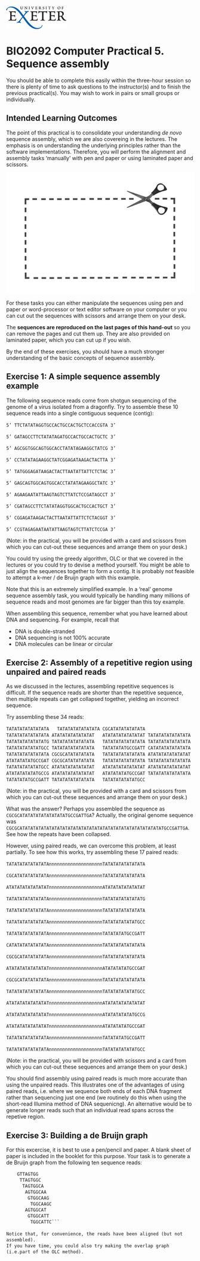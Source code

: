 ![](./media/image1.gif)

# BIO2092 Computer Practical 5. Sequence assembly

You should be able to complete this easily within the three-hour session
so there is plenty of time to ask questions to the instructor(s) and to
finish the previous practical(s). You may wish to work in pairs or small
groups or individually.

## Intended Learning Outcomes

The point of this practical is to consolidate your understanding *de
novo* sequence assembly, which we are also covereing in the lectures. The
emphasis is on understanding the underlying principles rather than the
software implementations. Therefore, you will perform the alignment and
assembly tasks ‘manually’ with pen and paper or using laminated paper and scissors.

![](./media/image3.jpeg)

For these tasks you can either manipulate the sequences using pen and paper or
word-processor or text editor software on your computer or you can cut
out the sequences with scissors and arrange them on your desk. 

The **sequences are reproduced on the last pages of this hand-out** so
you can remove the pages and cut them up. They are also provided on
laminated paper, which you can cut up if you wish.

By the end of these exercises, you should have a much stronger
understanding of the basic concepts of sequence assembly.

## Exercise 1: A simple sequence assembly example

The following sequence reads come from shotgun sequencing of the genome
of a virus isolated from a dragonfly. Try to assemble these 10 sequence
reads into a single contiguous sequence (contig):

`5’ TTCTATATAGGTGCCACTGCCACTGCTCCACCGTA 3’`

`5’ GATAGCCTTCTATATAGATGCCACTGCCACTGCTC 3’`

`5’ AGCGGTGGCAGTGGCACCTATATAGAAGGCTATCG 3’`

`5’ CCTATATAGAAGGCTATCGGAGATAAGACTACTTA 3’`

`5’ TATGGGAGATAAGACTACTTAATATTATTCTCTAC 3’`

`5’ GAGCAGTGGCAGTGGCACCTATATAGAAGGCTATC 3’`

`5’ AGAAGAATATTAAGTAGTCTTATCTCCGATAGCCT 3’`

`5’ CGATAGCCTTCTATATAGGTGGCACTGCCACTGCT 3’`

`5’ CGGAGATAAGACTACTTAATATTATTCTCTACGGT 3’`

`5’ CCGTAGAGAATAATATTAAGTAGTCTTATCTCCGA 3’`

(Note: in the practical, you will be provided with a card and scissors from which you
can cut-out these sequences and arrange them on your desk.)

You could try using the greedy algorithm, OLC or
that we covered in the lectures or you could try to devise a method
yourself. You might be able to just align the sequences together to form a contig.
It is probably not feasible to attempt a k-mer / de Bruijn graph
with this example.

Note that this is an extremely simplified example. In a ‘real’
genome sequence assembly task, you would typically be handling many
millions of sequence reads and most genomes are far bigger than this toy
example.

When assembling this sequence, remember what you have learned about DNA and sequencing.
For example, recall that
* DNA is double-stranded
* DNA sequencing is not 100% accurate
* DNA molecules can be linear or circular


## Exercise 2: Assembly of a repetitive region using unpaired and paired reads

As we discussed in the lectures, assembling repetitive sequences is difficult.
If the sequence reads are shorter than the repetitive sequence, then multiple repeats
can get collapsed together, yielding an incorrect sequence.


Try assembling these 34 reads:

  `TATATATATATATATA   TATATATATATATATA
  CGCATATATATATATA   TATATATATATATATA
  ATATATATATATATAT   ATATATATATATATAT
  TATATATATATATATA   TATATATATATATATG
  TATATATATATATATA   TATATATATATATATA
  TATATATATATATATA   TATATATATATATGCC
  TATATATATATATATA   TATATATATGCCGATT
  CATATATATATATATA   TATATATATATATATA
  CGCGCATATATATATA   TATATATATATATATA
  ATATATATATATATAT   ATATATATATGCCGAT
  CGCGCATATATATATA   TATATATATATATATA
  TATATATATATATATA   TATATATATATATGCC
  ATATATATATATATAT   ATATATATATATATAT
  ATATATATATATATAT   ATATATATATATGCCG
  ATATATATATATATAT   ATATATATATGCCGAT
  TATATATATATATATA   TATATATATGCCGATT
  TATATATATATATATA   TATATATATATATGCC`
  
(Note: in the practical, you will be provided with a card and scissors from which you
can cut-out these sequences and arrange them on your desk.)
  
What was the answer? Perhaps you assembled the sequence as ```CGCGCATATATATATATATATATGCCGATTGA```?
Actually, the original genome sequence was ```CGCGCATATATATATATATATATATATATATATATATATATATATATATATATATATATGCCGATTGA```. See how the repeats have been collapsed.  
  
However, using paired reads, we can overcome this problem, at least
partially. To see how this works, try assembling these 17 paired reads:

`TATATATATATATATAnnnnnnnnnnnnnnnnnnnnTATATATATATATATA`

`CGCATATATATATATAnnnnnnnnnnnnnnnnnnnnTATATATATATATATA`

`ATATATATATATATATnnnnnnnnnnnnnnnnnnnnATATATATATATATAT`

`TATATATATATATATAnnnnnnnnnnnnnnnnnnnnTATATATATATATATG`

`TATATATATATATATAnnnnnnnnnnnnnnnnnnnnTATATATATATATATA`

`TATATATATATATATAnnnnnnnnnnnnnnnnnnnnTATATATATATATGCC`

`TATATATATATATATAnnnnnnnnnnnnnnnnnnnnTATATATATGCCGATT`

`CATATATATATATATAnnnnnnnnnnnnnnnnnnnnTATATATATATATATA`

`CGCGCATATATATATAnnnnnnnnnnnnnnnnnnnnTATATATATATATATA`

`ATATATATATATATATnnnnnnnnnnnnnnnnnnnnATATATATATGCCGAT`

`CGCGCATATATATATAnnnnnnnnnnnnnnnnnnnnTATATATATATATATA`

`TATATATATATATATAnnnnnnnnnnnnnnnnnnnnTATATATATATATGCC`

`ATATATATATATATATnnnnnnnnnnnnnnnnnnnnATATATATATATATAT`

`ATATATATATATATATnnnnnnnnnnnnnnnnnnnnATATATATATATGCCG`

`ATATATATATATATATnnnnnnnnnnnnnnnnnnnnATATATATATGCCGAT`

`TATATATATATATATAnnnnnnnnnnnnnnnnnnnnTATATATATGCCGATT`

`TATATATATATATATAnnnnnnnnnnnnnnnnnnnnTATATATATATATGCC`

(Note: in the practical, you will be provided with scissors and a card from which you
can cut-out these sequences and arrange them on your desk.)

You should find assembly using paired reads is much more accurate than
using the unpaired reads. This illustrates one of the advantages of using paired reads, i.e.
where we sequence both ends of each DNA fragment rather than sequencing just one end (we routinely do this
when using the short-read Illumina method of DNA sequenicng). 
An alternative would be to generate longer reads such that an individual read spans across the repetive region.

## Exercise 3: Building a de Bruijn graph

For this excercise, it is best to use a pen/pencil and paper. A blank sheet of paper is included in the booklet
for this purpose. Your task is to generate a de Bruijn graph from the following ten sequence reads:

```CGTTAGTG
    GTTAGTGG
     TTAGTGGC
      TAGTGGCA
       AGTGGCAA
        GTGGCAAG
         TGGCAAGC
       AGTGGCAT
        GTGGCATT
         TGGCATTC```
         
Notice that, for convenience, the reads have been aligned (but not assembled).
If you have time, you could also try making the overlap graph (i.e.part of the OLC method).
 
         
       
      
      
      
      
 

```







